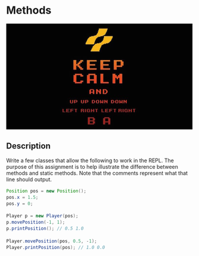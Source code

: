 # Methods

![konami](konami.jpg)

## Description

Write a few classes that allow the following to work in the REPL. The purpose of this assignment is to help illustrate the difference between methods and static methods. Note that the comments represent what that line should output.

```java
Position pos = new Position();
pos.x = 1.5;
pos.y = 0;

Player p = new Player(pos);
p.movePosition(-1, 1);
p.printPosition(); // 0.5 1.0

Player.movePosition(pos, 0.5, -1);
Player.printPosition(pos); // 1.0 0.0
```
